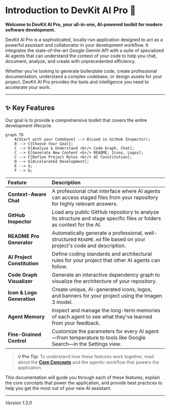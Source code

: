 
# Introduction to DevKit AI Pro 🚀

**Welcome to DevKit AI Pro, your all-in-one, AI-powered toolkit for modern software development.**

DevKit AI Pro is a sophisticated, locally-run application designed to act as a powerful assistant and collaborator in your development workflow. It integrates the state-of-the-art Google Gemini API with a suite of specialized AI agents that can understand the context of your code to help you chat, document, analyze, and create with unprecedented efficiency.

Whether you're looking to generate boilerplate code, create professional documentation, understand a complex codebase, or design assets for your project, DevKit AI Pro provides the tools and intelligence you need to accelerate your work.

---

## ✨ Key Features

Our goal is to provide a comprehensive toolkit that covers the entire development lifecycle.

```mermaid
graph TD
    A[Start with your Codebase] --> B(Load in GitHub Inspector);
    B --> C{Choose Your Goal};
    C --> D[Analyze & Understand <br/> Code Graph, Chat];
    C --> E[Generate New Content <br/> README, Icons, Logos];
    C --> F[Define Project Rules <br/> AI Constitution];
    D --> G[Accelerated Development];
    E --> G;
    F --> G;
```

| Feature                  | Description                                                                                                                   |
| :----------------------- | :---------------------------------------------------------------------------------------------------------------------------- |
| **Context-Aware Chat**     | A professional chat interface where AI agents can access staged files from your repository for highly relevant answers.         |
| **GitHub Inspector**       | Load any public GitHub repository to analyze its structure and stage specific files or folders as context for the AI.          |
| **README Pro Generator**   | Automatically generate a professional, well-structured `README.md` file based on your project's code and description.           |
| **AI Project Constitution**| Define coding standards and architectural rules for your project that other AI agents can follow.                             |
| **Code Graph Visualizer**  | Generate an interactive dependency graph to visualize the architecture of your repository.                                    |
| **Icon & Logo Generation** | Create unique, AI-generated icons, logos, and banners for your project using the Imagen 3 model.                              |
| **Agent Memory**           | Inspect and manage the long-term memories of each agent to see what they've learned from your feedback.                         |
| **Fine-Grained Control**   | Customize the parameters for every AI agent—from temperature to tools like Google Search—in the Settings view.                |

> **💡 Pro Tip:** To understand how these features work together, read about the [**Core Concepts**](./03-core-concepts.md) and the agentic workflow that powers the application.

This documentation will guide you through each of these features, explain the core concepts that power the application, and provide best practices to help you get the most out of your new AI assistant.

---
*Version 1.3.0*
